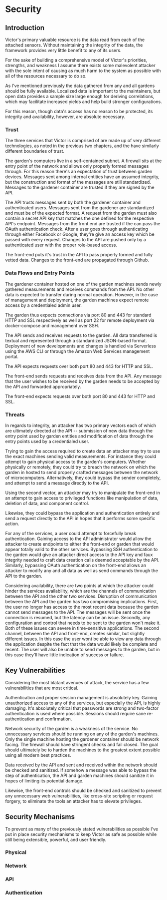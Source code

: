 # Security

## Introduction

Victor's primary valuable resource is the data read from each of the attached sensors. Without maintaining the integrity of the data, the framework provides very little benefit to any of its users.

For the sake of building a comprehensive model of Victor's priorities, strengths, and weakness I assume there exists some malevolent attacker with the sole intent of causing as much harm to the system as possible with all of the resources necessary to do so.

As I've mentioned previously the data gathered from any and all gardens should be fully available. Localized data is important to the maintainers, but open data provides a sample size large enough for deriving correlations, which may facilitate increased yields and help build stronger configurations.

For this reason, though data's access has no reason to be protected, its integrity and availability, however, are absolute necessary.

### Trust

The three services that Victor is comprised of are made up of very different technologies, as noted in the previous two chapters, and the have similarly different boundaries of trust.

The garden's computers live in a self-contained subnet. A firewall sits at the entry point of the network and allows only properly formed messages through. For this reason there's an expectation of trust between garden devices. Messages sent among internal entities have an assumed integrity, but the construction and format of the messages are still standardized. Messages to the gardener container are trusted if they are signed by the API.

The API trusts messages sent by both the gardener container and authenticated users. Messages sent from the gardener are standardized and must be of the expected format. A request from the garden must also contain a secret API key that matches the one defined for the respective API's endpoint. Messages from the front end are trusted if the can pass the OAuth authentication check. After a user goes through authenticating through either Facebook or Google, they're give an access key which be passed with every request. Changes to the API are pushed only by a authenticated user with the proper role-based access.

The front-end puts it's trust in the API to pass properly formed and fully vetted data. Changes to the front-end are propagated through Github.

### Data Flows and Entry Points

The gardener container hosted on one of the garden machines sends newly gathered measurements and receives commands from the API. No other data is expected to transfer during normal operation. However, in the case of management and deployment, the garden machines expect remote access by a credentialed admin user.

The garden thus expects connections via port 80 and 443 for standard HTTP and SSL respectively as well as port 22 for remote deployment via docker-compose and management over SSH.

The API sends and receives requests to the garden. All data transferred is textual and represented through a standardized JSON-based format. Deployment of new developments and changes is handled via Serverless using the AWS CLI or through the Amazon Web Services management portal.

The API expects requests over both port 80 and 443 for HTTP and SSL.

The front-end sends requests and receives data from the API. Any message that the user wishes to be received by the garden needs to be accepted by the API and forwarded appropriately.

The front-end expects requests over both port 80 and 443 for HTTP and SSL.

### Threats

In regards to integrity, an attacker has two primary vectors each of which are ultimately directed at the API -- submission of new data through the entry point used by garden entities and modification of data through the entry points used by a credentialed user.

Trying to gain the access required to create data an attacker may try to use the exact machines sending valid measurements. For instance they could attempt to gain physical access to the garden's computers. Whether physically or remotely, they could try to breach the network on which the garden in hosted to send properly crafted messages between the network of microcomputers. Alternatively, they could bypass the sender completely, and attempt to send a message directly to the API.

Using the second vector, an attacker may try to manipulate the front-end in an attempt to gain access to privileged functions like manipulation of data, deletion of data, and component control.

Likewise, they could bypass the application and authentication entirely and send a request directly to the API in hopes that it performs some specific action.

For any of the services, a user could attempt to forcefully break authentication. Gaining access to the API administrator would allow the attacker to create endpoints to either the front-end or garden that would appear totally valid to the other services. Bypassing SSH authentication to the garden would give an attacker direct access to the API key and faux integrity needed to craft data creation calls deemed acceptable by the API. Similarly, bypassing OAuth authentication on the front-end allows an attacker to modify any and all data as well as send commands through the API to the garden.

Considering availability, there are two points at which the attacker could hinder the services availability, which are the channels of communication between the API and the other two services. Disruption of communication between the API and the garden has two compromising implications. First, the user no longer has access to the most recent data because the garden cannot send messages to the API. The messages will be sent once the connection is resumed, but the latency can be an issue. Secondly, any configuration and control that needs to be sent to the garden won't make it. Both of these issues can severe in time-sensitive applications. The second channel, between the API and front-end, creates similar, but slightly different issues. In this case the user wont be able to view any data through the application despite the fact that the data would likely be complete and recent. The user will also be unable to send messages to the garden, but in this case they'll have little indication of success or failure.

## Key Vulnerabilities

Considering the most blatant avenues of attack, the service has a few vulnerabilities that are most critical.

Authentication and proper session management is absolutely key. Gaining unauthorized access to any of the services, but especially the API, is highly damaging. It's absolutely critical that passwords are strong and two-factor authentication is used where possible. Sessions should require sane re-authentication and confirmation.

Network security of the garden is a weakness of the service. No unnecessary services should be running on any of the garden's machines. Only the single machine hosting the gardener container should be network facing. The firewall should have stringent checks and fail closed. The goal should ultimately be to harden the machines to the greatest extent possible using all modern best practices.

Data received by the API and sent and received within the network should be checked and sanitized. If somehow a message was able to bypass the step of authentication, the API and garden machines should sanitize it in hopes of limiting its potential damage.

Likewise, the front-end controls should be checked and sanitized to prevent any unnecessary web vulnerabilities, like cross-site scripting or request forgery, to eliminate the tools an attacker has to elevate privileges.

## Security Mechanisms

To prevent as many of the previously stated vulnerabilities as possible I've put in place security mechanisms to keep Victor as safe as possible while still being extensible, powerful, and user friendly.

### Physical

### Network

### API

### Authentication
